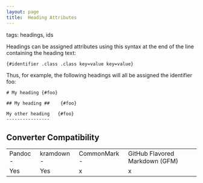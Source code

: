 ```yaml
---
layout: page
title:  Heading Attributes
---
```


tags: headings, ids

Headings can be assigned attributes using this syntax 
at the end of the line containing the heading text:

```
{#identifier .class .class key=value key=value}
```

Thus, for example, the following headings will all be assigned the identifier foo:

```
# My heading {#foo}

## My heading ##    {#foo}

My other heading   {#foo}
----------------
```


## Converter Compatibility

<table id="compat">
  <tr><td>Pandoc - </td>
      <td>kramdown - </td>
      <td>CommonMark - </td>
      <td>GitHub Flavored Markdown (GFM)</td>
      </tr>
  <tr><td class="yes">Yes</td>
      <td class="yes">Yes</td>
      <td class="no">x</td>
      <td class="no">x</td></tr>
</table>


